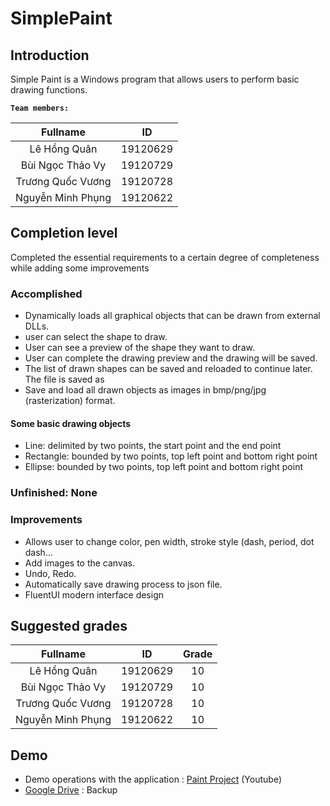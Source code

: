 # SimplePaint
## Introduction

Simple Paint is a Windows program that allows users to perform basic drawing functions.

**`Team members:`**

|    **Fullname**     | **ID** |
| :---------------: | :------: |
|   Lê Hồng Quân    | 19120629 |
| Bùi Ngọc Thảo Vy  | 19120729 |
| Trương Quốc Vương | 19120728 |
| Nguyễn Minh Phụng | 19120622 |



## Completion level

Completed the essential requirements to a certain degree of completeness while adding some improvements
### Accomplished

- Dynamically loads all graphical objects that can be drawn from external DLLs.
- user can select the shape to draw.
- User can see a preview of the shape they want to draw.
- User can complete the drawing preview and the drawing will be saved.
- The list of drawn shapes can be saved and reloaded to continue later. The file is saved as
- Save and load all drawn objects as images in bmp/png/jpg (rasterization) format.

#### Some basic drawing objects

- Line: delimited by two points, the start point and the end point
- Rectangle: bounded by two points, top left point and bottom right point
- Ellipse: bounded by two points, top left point and bottom right point

### Unfinished: None

### Improvements

- Allows user to change color, pen width, stroke style (dash, period, dot dash...
- Add images to the canvas.
- Undo, Redo.
- Automatically save drawing process to json file.
- FluentUI modern interface design

## Suggested grades

|    **Fullname**     | **ID** | **Grade** |
| :---------------: | :------: | :--: |
|   Lê Hồng Quân    | 19120629 |  10  |
| Bùi Ngọc Thảo Vy  | 19120729 |  10  |
| Trương Quốc Vương | 19120728 |  10  |
| Nguyễn Minh Phụng | 19120622 |  10  |

## Demo

- Demo operations with the application : [Paint Project](https://www.youtube.com/watch?v=yfsAIfUZOaM&feature=youtu.be) (Youtube)
- [Google Drive](https://drive.google.com/file/d/18mjjW1I54JAw8089Nc3qeSVb2Mlcbw7-/view) : Backup
